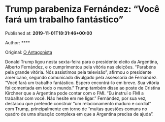 
# Trump parabeniza Fernández: “Você fará um trabalho fantástico”

Published at: **2019-11-01T18:31:46+00:00**

Author: ****

Original: [O Antagonista](https://www.oantagonista.com/mundo/trump-parabeniza-fernandez-voce-fara-um-trabalho-fantastico/)

Donald Trump ligou nesta sexta-feira para o presidente eleito da Argentina, Alberto Fernández, e o cumprimentou pela vitória nas eleições.
“Parabéns pela grande vitória. Nós assistimos pela televisão”, afirmou o presidente americano, segundo comunicado divulgado pela assessoria de Fernández. “Você fará um trabalho fantástico. Espero encontrá-lo em breve. Sua vitória foi comentada em todo o mundo.”
Trump também disse ao poste de Cristina Kirchner que a Argentina pode contar com o FMI. “Eu instruí o FMI a trabalhar com você. Não hesite em me ligar.”
Fernández, por sua vez, destacou que pretende construir “um relacionamento maduro e cordial” com Trump, principalmente em torno de “muitas questões comuns no quadro de uma situação complexa em que a Argentina precisa de ajuda”.
